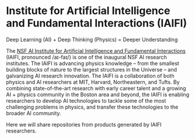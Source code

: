 # Institute for Artificial Intelligence and Fundamental Interactions (IAIFI)

Deep Learning (AI) + Deep Thinking (Physics) = Deeper Understanding

The [NSF AI Institute for Artificial Intelligence and Fundamental Interactions](https://iaifi.org) (IAIFI, pronounced /aɪ-faɪ/) is one of the inaugural NSF AI research institutes. The IAIFI is advancing physics knowledge – from the smallest building blocks of nature to the largest structures in the Universe – and galvanizing AI research innovation. The IAIFI is a collaboration of both physics and AI researchers at MIT, Harvard, Northeastern, and Tufts. By combining state-of-the-art research with early career talent and a growing AI + physics community in the Boston area and beyond, the IAIFI is enabling researchers to develop AI technologies to tackle some of the most challenging problems in physics, and transfer these technologies to the broader AI community. 

Here we will share repositories from products generated by IAIFI researchers. 
